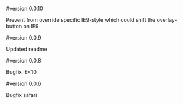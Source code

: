 #version 0.0.10

Prevent from override specific IE9-style which could shift the overlay-button on IE9

#version 0.0.9

Updated readme

#version 0.0.8

Bugfix IE<10

#version 0.0.6

Bugfix safari